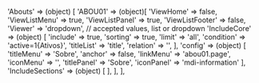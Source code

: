 <!-- IDEAL CONFIGURATION FOR THE MODEL -->

'Abouts' => (object) [
    'ABOU01' => (object)[
        'ViewHome' => false,
        'ViewListMenu' => true,
        'ViewListPanel' => true,
        'ViewListFooter' => false,
        'Viewer' => 'dropdown', // accepted values, list or dropdown
        'IncludeCore' => (object) [
            'include' => true,
            'sorting' => true,
            'limit' => 'all',
            'condition' => 'active=1{Ativos}',
            'titleList' => 'title',
            'relation' => '',
        ],
        'config' => (object) [
        'titleMenu' => 'Sobre',
        'anchor' => false,
        'linkMenu' => 'abou01.page',
        'iconMenu' => '',
        'titlePanel' => 'Sobre',
        'iconPanel' => 'mdi-information'
        ],
        'IncludeSections' => (object) [
        ],
    ],
],
